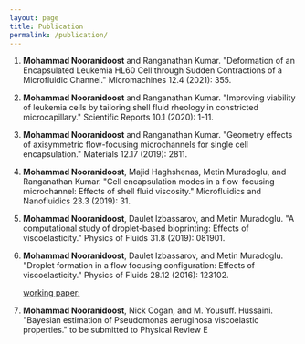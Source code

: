 ```yaml
---
layout: page
title: Publication
permalink: /publication/
---
```


<ol>
<li><b>Mohammad Nooranidoost</b> and Ranganathan Kumar. "Deformation of an Encapsulated Leukemia HL60 Cell through Sudden Contractions of a Microfluidic Channel." Micromachines 12.4 (2021): 355.</li>
</p></p>

<li><b>Mohammad Nooranidoost</b> and Ranganathan Kumar. "Improving viability of leukemia cells by tailoring shell fluid rheology in constricted microcapillary." Scientific Reports 10.1 (2020): 1-11.</li>
</p></p>

<li><b>Mohammad Nooranidoost</b> and Ranganathan Kumar. "Geometry effects of axisymmetric flow-focusing microchannels for single cell encapsulation." Materials 12.17 (2019): 2811.</li>
</p></p>

<li><b>Mohammad Nooranidoost</b>, Majid Haghshenas, Metin Muradoglu, and Ranganathan Kumar. "Cell encapsulation modes in a flow-focusing microchannel: Effects of shell fluid viscosity." Microfluidics and Nanofluidics 23.3 (2019): 31.</li>
</p></p>

<li><b>Mohammad Nooranidoost</b>, Daulet Izbassarov, and Metin Muradoglu. "A computational study of droplet-based bioprinting: Effects of viscoelasticity." Physics of Fluids 31.8 (2019): 081901.</li>
</p></p>

<li><b>Mohammad Nooranidoost</b>, Daulet Izbassarov, and Metin Muradoglu. "Droplet formation in a flow focusing configuration: Effects of viscoelasticity." Physics of Fluids 28.12 (2016): 123102.</li>  
</p></p>

<p> <p>  
<u>working paper:</u>
<li><b>Mohammad Nooranidoost</b>, Nick Cogan, and M. Yousuff. Hussaini. "Bayesian estimation of Pseudomonas aeruginosa viscoelastic properties." to be submitted to Physical Review E </li> 
</p></p>
  
  
</ol>
